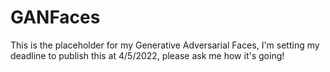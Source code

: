 # GANFaces
This is the placeholder for my Generative Adversarial Faces, I'm setting my deadline to publish this at 4/5/2022, please ask me how it's going!

